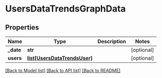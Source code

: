# UsersDataTrendsGraphData

## Properties

Name | Type | Description | Notes
------------ | ------------- | ------------- | -------------
**_date** | **str** |  | [optional] 
**users** | [**list[UsersDataTrendsUser]**](UsersDataTrendsUser.md) |  | [optional] 

[[Back to Model list]](../README.md#documentation-for-models) [[Back to API list]](../README.md#documentation-for-api-endpoints) [[Back to README]](../README.md)


